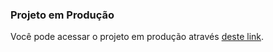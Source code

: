 ### Projeto em Produção

Você pode acessar o projeto em produção através [deste link](https://play.google.com/store/apps/details?id=com.rafadevmo.mygoals).
